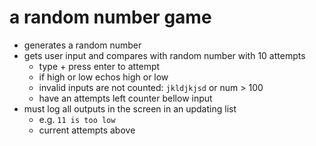 # a random number game

- generates a random number
- gets user input and compares with random number with 10 attempts
  - type + press enter to attempt
  - if high or low echos high or low
  - invalid inputs are not counted: `jkldjkjsd` or num $>$ 100
  - have an attempts left counter bellow input
- must log all outputs in the screen in an updating list
  - e.g. `11 is too low`
  - current attempts above
